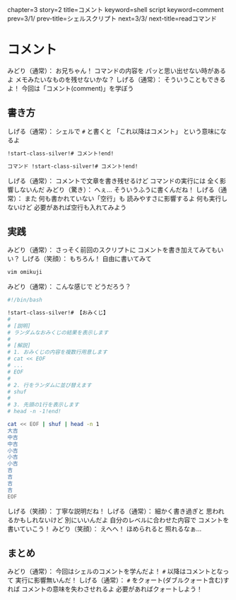 chapter=3
story=2
title=コメント
keyword=shell script
keyword=comment
prev=3/1/
prev-title=シェルスクリプト
next=3/3/
next-title=readコマンド

# コメント

みどり（通常）：
  お兄ちゃん！
  コマンドの内容を
  パッと思い出せない時があるよ
  メモみたいなものを残せないかな？
しげる（通常）：
  そういうこともできるよ！
  今回は「コメント(comment)」を学ぼう

## 書き方

しげる（通常）：
  シェルで `#` と書くと
  「これ以降はコメント」
  という意味になるよ

```bash
!start-class-silver!# コメント!end!
```

```bash
コマンド !start-class-silver!# コメント!end!
```

しげる（通常）：
  コメントで文章を書き残せるけど
  コマンドの実行には
  全く影響しないんだ
みどり（驚き）：
  へぇ…
  そういうふうに書くんだね！
しげる（通常）：
  また
  何も書かれていない「空行」も
  読みやすさに影響するよ
  何も実行しないけど
  必要があれば空行も入れてみよう

## 実践

みどり（通常）：
  さっそく前回のスクリプトに
  コメントを書き加えてみてもいい？
しげる（笑顔）：
  もちろん！
  自由に書いてみて

```bash
vim omikuji
```

みどり（通常）：
  こんな感じで
  どうだろう？

```bash
#!/bin/bash

!start-class-silver!# 【おみくじ】
#
# [説明]
# ランダムなおみくじの結果を表示します
#
# [解説]
# 1. おみくじの内容を複数行用意します
# cat << EOF
# ...
# EOF
#
# 2. 行をランダムに並び替えます
# shuf
#
# 3. 先頭の1行を表示します
# head -n -1!end!

cat << EOF | shuf | head -n 1
大吉
中吉
中吉
小吉
小吉
小吉
吉
吉
吉
吉
EOF
```

しげる（笑顔）：
  丁寧な説明だね！
しげる（通常）：
  細かく書き過ぎと
  思われるかもしれないけど
  別にいいんだよ
  自分のレベルに合わせた内容で
  コメントを書いていこう！
みどり（笑顔）：
  えへへ！
  ほめられると
  照れるなぁ…

## まとめ

みどり（通常）：
  今回はシェルのコメントを学んだよ！
  `#` 以降はコメントとなって
  実行に影響無いんだ！
しげる（通常）：
  `#` をクォート(ダブルクォート含む)すれば
  コメントの意味を失わさせれるよ
  必要があればクォートしよう！

